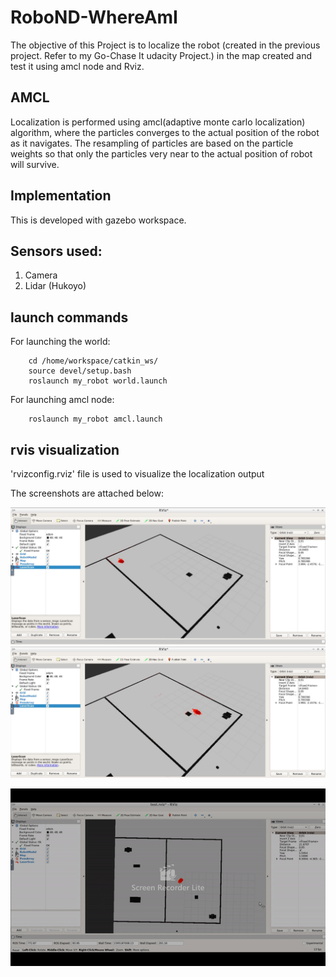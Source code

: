 # RoboND-WhereAmI
The objective of this Project is to localize the robot (created in the previous project. Refer to my Go-Chase It udacity Project.) in the map created and test it using amcl node and Rviz.

## AMCL
Localization is performed using amcl(adaptive monte carlo localization) algorithm, where the particles converges to the actual position of the robot as it navigates. The resampling of particles are based on the particle weights so that only the particles very near to the actual position of robot will survive.

## Implementation

This is developed with gazebo workspace. 

## Sensors used:
1. Camera
2. Lidar (Hukoyo)

## launch commands

For launching the world:

		cd /home/workspace/catkin_ws/
		source devel/setup.bash
		roslaunch my_robot world.launch
        
For launching amcl node:

		roslaunch my_robot amcl.launch
        
        
## rvis visualization

 'rvizconfig.rviz' file is used to visualize the localization output 
 
 The screenshots are attached below:
 
![alt text](images/3.JPG)
![alt text](images/4.JPG)

![alt text](images/whereami.gif)

